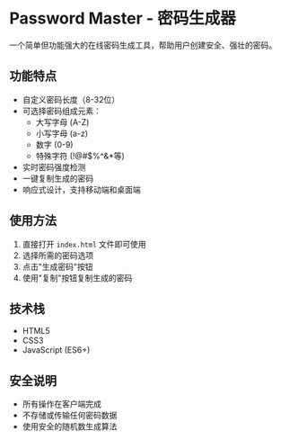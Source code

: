 # Password Master - 密码生成器

一个简单但功能强大的在线密码生成工具，帮助用户创建安全、强壮的密码。

## 功能特点

- 自定义密码长度（8-32位）
- 可选择密码组成元素：
  - 大写字母 (A-Z)
  - 小写字母 (a-z)
  - 数字 (0-9)
  - 特殊字符 (!@#$%^&*等)
- 实时密码强度检测
- 一键复制生成的密码
- 响应式设计，支持移动端和桌面端

## 使用方法

1. 直接打开 `index.html` 文件即可使用
2. 选择所需的密码选项
3. 点击"生成密码"按钮
4. 使用"复制"按钮复制生成的密码

## 技术栈

- HTML5
- CSS3
- JavaScript (ES6+)

## 安全说明

- 所有操作在客户端完成
- 不存储或传输任何密码数据
- 使用安全的随机数生成算法
